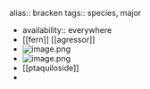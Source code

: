 alias:: bracken
tags:: species, major

- availability:: everywhere
- [[fern]] [[agressor]]
- ![image.png](https://peach-geographical-bat-397.mypinata.cloud/ipfs/QmPzAHWMFjVHM42nwMnznoj388ppo3KoF89wQtT7qmLEi2)
- ![image.png](https://peach-geographical-bat-397.mypinata.cloud/ipfs/QmUjESb3dzaLbr3bR68yFYEUMF4Db8NRrtSQGe16fAykES)
- [[ptaquiloside]]
-